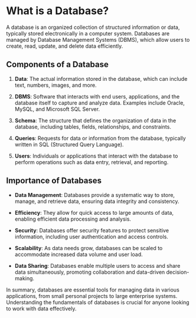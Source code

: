 # What is a Database?

A database is an organized collection of structured information or data, typically stored electronically in a computer system. Databases are managed by Database Management Systems (DBMS), which allow users to create, read, update, and delete data efficiently. 

## Components of a Database

1. **Data**: The actual information stored in the database, which can include text, numbers, images, and more.
  
2. **DBMS**: Software that interacts with end users, applications, and the database itself to capture and analyze data. Examples include Oracle, MySQL, and Microsoft SQL Server.

3. **Schema**: The structure that defines the organization of data in the database, including tables, fields, relationships, and constraints.

4. **Queries**: Requests for data or information from the database, typically written in SQL (Structured Query Language).

5. **Users**: Individuals or applications that interact with the database to perform operations such as data entry, retrieval, and reporting.

## Importance of Databases

- **Data Management**: Databases provide a systematic way to store, manage, and retrieve data, ensuring data integrity and consistency.

- **Efficiency**: They allow for quick access to large amounts of data, enabling efficient data processing and analysis.

- **Security**: Databases offer security features to protect sensitive information, including user authentication and access controls.

- **Scalability**: As data needs grow, databases can be scaled to accommodate increased data volume and user load.

- **Data Sharing**: Databases enable multiple users to access and share data simultaneously, promoting collaboration and data-driven decision-making.

In summary, databases are essential tools for managing data in various applications, from small personal projects to large enterprise systems. Understanding the fundamentals of databases is crucial for anyone looking to work with data effectively.